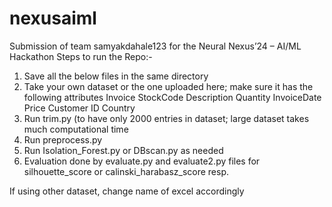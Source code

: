 # nexusaiml
Submission of team samyakdahale123 for the Neural Nexus’24 – AI/ML Hackathon
Steps to run the Repo:- 
  1. Save all the below files in the same directory
  2. Take your own dataset or the one uploaded here; make sure it has the following attributes
Invoice	StockCode	Description	Quantity	InvoiceDate	Price	Customer ID	Country
  3. Run trim.py (to have only 2000 entries in dataset; large dataset takes much computational time
  4. Run preprocess.py
  5. Run Isolation_Forest.py or DBscan.py as needed
  6. Evaluation done by evaluate.py and evaluate2.py files for silhouette_score or calinski_harabasz_score resp.

If using other dataset, change name of excel accordingly 

